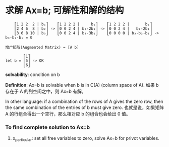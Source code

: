 # 求解 Ax=b; 可解性和解的结构


```
    ⎡1 2 2  2 | b₁⎤    ⎡1 2 2 2 |     b₁⎤    ⎡1 2 2 2 |       b₁⎤
    ⎢2 4 6  8 | b₂⎥ -> ⎢0 0 2 4 | b₂-2b₁⎥ -> ⎢0 0 2 4 |   b₂-2b₁⎥
    ⎣3 6 8 10 | b₃⎦    ⎣0 0 2 4 | b₃-3b₁⎦    ⎣0 0 0 0 | b₃-b₂-b₁⎦ -> b₃-b₂-b₁ = 0

增广矩阵(Augmented Matrix) = [A b]
```
```
        ⎡1⎤
let b = ⎢5⎥ -> OK
        ⎣6⎦
```        
        
**solvability**: condition on b

**Definition**: Ax=b is solvable when b is in C(A) (column space of A). 如果 b 存在于 A 的列空间之中，则 Ax=b 有解。

In other language: if a combination of the rows of A gives the zero row, then the same combination of the entries of b must give zero. 也就是说，如果矩阵 A 的行组合得出一个空行，那么相对应 b 的组合也会给出 0 值。

### To find complete solution to Ax=b

1. x<sub>particular</sub>: set all free variables to zero, solve Ax=b for privot variables.
